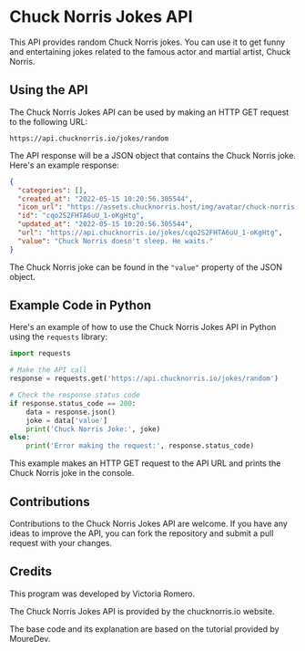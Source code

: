 # Chuck Norris Jokes API

This API provides random Chuck Norris jokes. You can use it to get funny and entertaining jokes related to the famous actor and martial artist, Chuck Norris.

## Using the API

The Chuck Norris Jokes API can be used by making an HTTP GET request to the following URL:

```
https://api.chucknorris.io/jokes/random
```

The API response will be a JSON object that contains the Chuck Norris joke. Here's an example response:

```json
{
  "categories": [],
  "created_at": "2022-05-15 10:20:56.305544",
  "icon_url": "https://assets.chucknorris.host/img/avatar/chuck-norris.png",
  "id": "cqo2S2FHTA6uU_1-oKgHtg",
  "updated_at": "2022-05-15 10:20:56.305544",
  "url": "https://api.chucknorris.io/jokes/cqo2S2FHTA6uU_1-oKgHtg",
  "value": "Chuck Norris doesn't sleep. He waits."
}
```

The Chuck Norris joke can be found in the `"value"` property of the JSON object.

## Example Code in Python

Here's an example of how to use the Chuck Norris Jokes API in Python using the `requests` library:

```python
import requests

# Make the API call
response = requests.get('https://api.chucknorris.io/jokes/random')

# Check the response status code
if response.status_code == 200:
    data = response.json()
    joke = data['value']
    print('Chuck Norris Joke:', joke)
else:
    print('Error making the request:', response.status_code)
```

This example makes an HTTP GET request to the API URL and prints the Chuck Norris joke in the console.

## Contributions

Contributions to the Chuck Norris Jokes API are welcome. If you have any ideas to improve the API, you can fork the repository and submit a pull request with your changes.

## Credits

This program was developed by Victoria Romero.

The Chuck Norris Jokes API is provided by the chucknorris.io website.

The base code and its explanation are based on the tutorial provided by MoureDev.